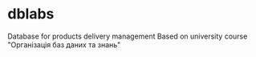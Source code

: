 # dblabs

Database for products delivery management 
Based on university course "Організація баз даних та знань"
